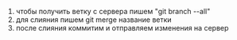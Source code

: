 1) чтобы получить ветку с сервера пишем "git branch --all"
2) для слияния пишем git merge название ветки
3) после слияния коммитим и отправляем изменения на сервер
